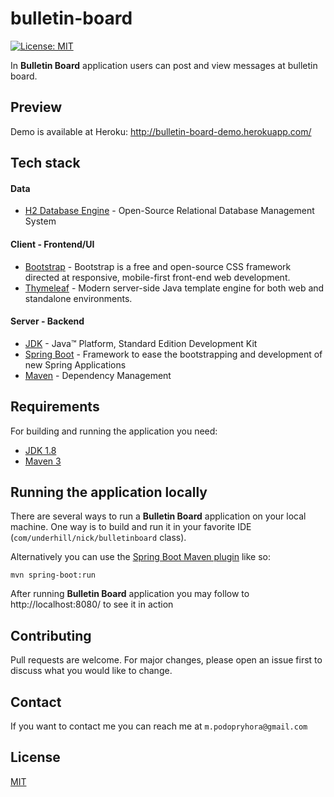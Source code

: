 # bulletin-board

[![License: MIT](https://img.shields.io/badge/License-MIT-yellow.svg)](https://opensource.org/licenses/MIT)

In **Bulletin Board** application users can post and view messages at bulletin board. 

## Preview
Demo is available at Heroku: http://bulletin-board-demo.herokuapp.com/

## Tech stack

#### Data
* 	[H2 Database Engine](https://www.h2database.com/) - Open-Source Relational Database Management System
#### Client - Frontend/UI
* 	[Bootstrap](https://getbootstrap.com/) - Bootstrap is a free and open-source CSS framework directed at responsive, mobile-first front-end web development.
* 	[Thymeleaf](https://www.thymeleaf.org/) - Modern server-side Java template engine for both web and standalone environments.
#### Server - Backend
* 	[JDK](http://www.oracle.com/technetwork/java/javase/downloads/jdk8-downloads-2133151.html) - Java™ Platform, Standard Edition Development Kit
* 	[Spring Boot](https://spring.io/projects/spring-boot) - Framework to ease the bootstrapping and development of new Spring Applications
* 	[Maven](https://maven.apache.org/) - Dependency Management

## Requirements

For building and running the application you need:

- [JDK 1.8](http://www.oracle.com/technetwork/java/javase/downloads/jdk8-downloads-2133151.html)
- [Maven 3](https://maven.apache.org)

## Running the application locally

There are several ways to run a **Bulletin Board** application on your local machine. One way is to build and run it in your favorite IDE (`com/underhill/nick/bulletinboard` class).

Alternatively you can use the [Spring Boot Maven plugin](https://docs.spring.io/spring-boot/docs/current/reference/html/build-tool-plugins-maven-plugin.html) like so:

```shell
mvn spring-boot:run
```

After running **Bulletin Board** application you may follow to http://localhost:8080/ to see it in action

## Contributing
Pull requests are welcome. For major changes, please open an issue first to discuss what you would like to change.

## Contact

If you want to contact me you can reach me at `m.podopryhora@gmail.com`

## License
[MIT](https://choosealicense.com/licenses/mit/)
